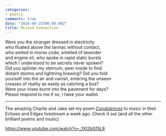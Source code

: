 ```yaml
---
categories:
- poetry
comments: true
date: "2020-08-25T00:00:00Z"
title: Missed Connection
---
```


Were you the stranger dressed in electricity  
who floated above the tarmac without contact,  
who smiled in morse code, smelled of lavender  
and engine oil, who spoke in rapid static bursts  
which I understood to be secrets never spoken?   
Did you splinter my sternum, peer inside to find  
distant storms and lightning brewing? Did you fold  
yourself into the air and vanish, entering the unseen  
creases of reality as easily as catching a bus?  
Were your irises burnt into the pavement for days?    
Please respond to me if so, I have your wallet.

***
The amazing Charlie and Jake set my poem [*Condolences*](www.davidralphlewis.co.uk/condolences) to music in their Echoes and Edges livestream a week ago. Check it out (and all the other brilliant poems and music) 

https://www.youtube.com/watch?v=_fXI2bGf5L8
